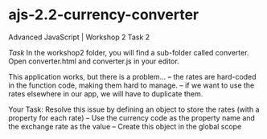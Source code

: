 # ajs-2.2-currency-converter
Advanced JavaScript | Workshop 2 Task 2

*Task*
In the workshop2 folder, you will find a sub-folder called converter. Open converter.html and converter.js in your editor.

This application works, but there is a problem...
– the rates are hard-coded in the function code, making them hard to manage.
– if we want to use the rates elsewhere in our app, we will have to duplicate them.

Your Task: Resolve this issue by defining an object to store the rates (with a property for each
rate)
– Use the currency code as the property name and the exchange rate as the value
– Create this object in the global scope
